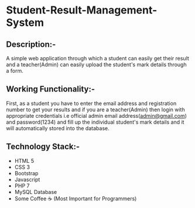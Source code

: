 # Student-Result-Management-System

## Description:- 

A simple web application through which a student can easily get their result and a teacher(Admin) can easily upload the student's mark details through a form.

## Working Functionality:-

First, as a student you have to enter the email address and registration number to get your results and if you are a teacher(Admin) then login with appropriate credentials i.e official admin email address(admin@gmail.com) and password(1234) and fill up the individual student's mark details and it will automatically stored into the database.

## Technology Stack:-

*  HTML 5
*  CSS 3
*  Bootstrap
*  Javascript
*  PHP 7
*  MySQL Database
*  Some Coffee ☕ (Most Important for Programmers)






